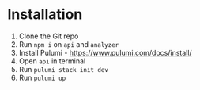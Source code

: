 # Installation

1. Clone the Git repo
2. Run `npm i` on `api` and `analyzer`
3. Install Pulumi - https://www.pulumi.com/docs/install/
4. Open `api` in terminal
5. Run `pulumi stack init dev`
6. Run `pulumi up`